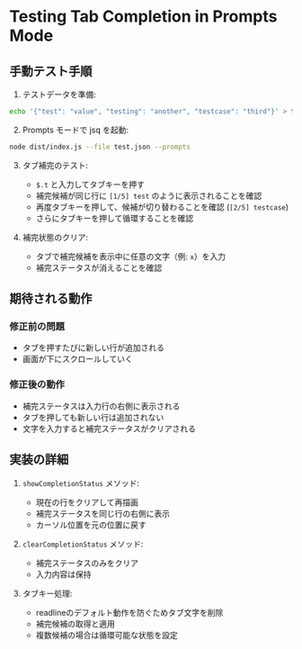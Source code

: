 # Testing Tab Completion in Prompts Mode

## 手動テスト手順

1. テストデータを準備:
```bash
echo '{"test": "value", "testing": "another", "testcase": "third"}' > test.json
```

2. Prompts モードで jsq を起動:
```bash
node dist/index.js --file test.json --prompts
```

3. タブ補完のテスト:
   - `$.t` と入力してタブキーを押す
   - 補完候補が同じ行に `[1/5] test` のように表示されることを確認
   - 再度タブキーを押して、候補が切り替わることを確認 (`[2/5] testcase`)
   - さらにタブキーを押して循環することを確認

4. 補完状態のクリア:
   - タブで補完候補を表示中に任意の文字（例: `x`）を入力
   - 補完ステータスが消えることを確認

## 期待される動作

### 修正前の問題
- タブを押すたびに新しい行が追加される
- 画面が下にスクロールしていく

### 修正後の動作
- 補完ステータスは入力行の右側に表示される
- タブを押しても新しい行は追加されない
- 文字を入力すると補完ステータスがクリアされる

## 実装の詳細

1. `showCompletionStatus` メソッド:
   - 現在の行をクリアして再描画
   - 補完ステータスを同じ行の右側に表示
   - カーソル位置を元の位置に戻す

2. `clearCompletionStatus` メソッド:
   - 補完ステータスのみをクリア
   - 入力内容は保持

3. タブキー処理:
   - readlineのデフォルト動作を防ぐためタブ文字を削除
   - 補完候補の取得と適用
   - 複数候補の場合は循環可能な状態を設定